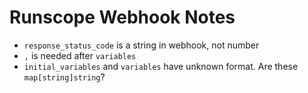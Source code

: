 # Runscope Webhook Notes

* `response_status_code` is a string in webhook, not number
* `,` is needed after `variables`
* `initial_variables` and `variables` have unknown format. Are these `map[string]string`?